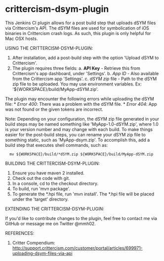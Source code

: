 crittercism-dsym-plugin
=======================

This Jenkins CI plugin allows for a post build step that uploads dSYM files via Crittercism's API. The dSYM files are
used for symbolication of iOS binaries in Crittercism crash logs. As such, this plugin is only helpful for Mac OSX
hosts.

USING THE CRITTERCISM-DSYM-PLUGIN:

1. After installation, add a post-build step with the option 'Upload dSYM to Crittercism'.
2. The plugin requires three fields:
    a. **API Key** - Retrieve this from Crittercism's app dashboard, under 'Settings'.
    b. *App ID* - Also available from the Crittercism app 'Settings'.
    c. *dSYM zip* file - Path to the dSYM zip file to be uploaded. You may use environment variables. Ex: '${WORKSPACE}/build/MyApp-dSYM.zip'.

The plugin may encounter the following errors while uploading the dSYM file:
    * *Error 400*: There was a problem with the dSYM file.
    * *Error 404*: App was not found or the given tokens are incorrect.

Note: Depending on your configuration, the dSYM zip file generated in your build steps may be named something like 'MyApp-1.0-dSYM.zip', where 1.0 is your version number and may change with each build. To make things easier for the post-build steps, you can rename your dSYM zip file to something static, such as 'MyApp-dsym.zip'. To accomplish this, add a build step that executes shell commands, such as:

      mv ${WORKSPACE}/build/*dSYM.zip ${WORKSPACE}/build/MyApp-dSYM.zip


BUILDING THE CRITTERCISM-DSYM-PLUGIN:

1. Ensure you have maven 2 installed.
1. Check out the code with git.
2. In a console, cd to the checkout directory.
3. To build, run 'mvn package'.
4. To generate the *.hpi file, run 'mvn install'. The *.hpi file will be placed under the 'target' directory.

EXTENDING THE CRITTERCISM-DSYM-PLUGIN:

If you'd like to contribute changes to the plugin, feel free to contact me via GitHub or message me on Twitter @mmh02.

REFERENCES:

1. Critter Compendium: http://support.crittercism.com/customer/portal/articles/699971-uploading-dsym-files-via-api
